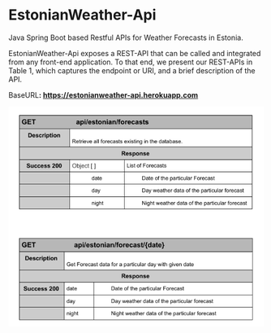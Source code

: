 # EstonianWeather-Api

Java Spring Boot based Restful APIs for Weather Forecasts in Estonia.


<p>
EstonianWeather-Api exposes a REST-API that can be called and integrated from any front-end application. To that end, we present our REST-APIs in Table 1, which captures the endpoint or URI, and a brief description of the API.
</p>
<p>
BaseURL<strong>: <span style="text-decoration:underline;">https://estonianweather-api.herokuapp.com</span></strong>
</p>

![uri](src/content/uriTable.png)